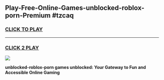 
## Play-Free-Online-Games-unblocked-roblox-porn-Premium #tzcaq
<h3>
<a href="https://premium.freeplayer.one?title=unblocked-roblox-porn&ref=8M">CLICK TO PLAY</a></h3>
<hr>

<h3>
<a href="https://premium.freeplayer.one?title=unblocked-roblox-porn&ref=8M">CLICK 2 PLAY</a>
  
</h3>

<a href="https://premium.freeplayer.one?title=unblocked-roblox-porn&ref=8M"><img src="https://clearcache.store/games.png"></a>


**unblocked-roblox-porn games unblocked: Your Gateway to Fun and Accessible Online Gaming**
